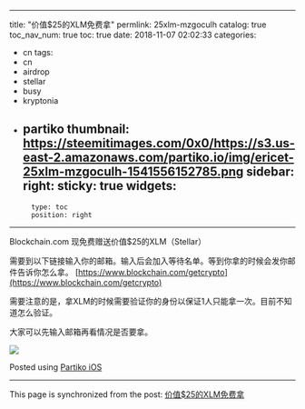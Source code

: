 
---
title: "价值$25的XLM免费拿"
permlink: 25xlm-mzgoculh
catalog: true
toc_nav_num: true
toc: true
date: 2018-11-07 02:02:33
categories:
- cn
tags:
- cn
- airdrop
- stellar
- busy
- kryptonia
- partiko
thumbnail: https://steemitimages.com/0x0/https://s3.us-east-2.amazonaws.com/partiko.io/img/ericet-25xlm-mzgoculh-1541556152785.png
sidebar:
    right:
        sticky: true
widgets:
    -
        type: toc
        position: right
---


Blockchain.com 现免费赠送价值$25的XLM（Stellar）

需要到以下链接输入你的邮箱。输入后会加入等待名单。等到你拿的时候会发你邮件告诉你怎么拿。
[https://www.blockchain.com/getcrypto](https://www.blockchain.com/getcrypto)

需要注意的是，拿XLM的时候需要验证你的身份以保证1人只能拿一次。目前不知道怎么验证。

大家可以先输入邮箱再看情况是否要拿。

![](https://steemitimages.com/0x0/https://s3.us-east-2.amazonaws.com/partiko.io/img/ericet-25xlm-mzgoculh-1541556152785.png)

Posted using [Partiko iOS](https://steemit.com/@partiko-ios)

- - -

This page is synchronized from the post: [价值$25的XLM免费拿](https://steemit.com/@ericet/25xlm-mzgoculh)
